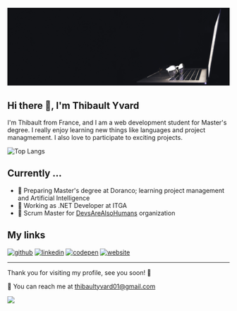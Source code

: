 ![](https://raw.githubusercontent.com/ThibaultYVD/thibaultyvd/refs/heads/main/banner.jpg)
## Hi there 👋, I'm Thibault Yvard
I'm Thibault from France, and I am a web development student for Master's degree. I really enjoy learning new things like languages and project managmement. I also love to participate to exciting projects.

![Top Langs](https://github-readme-stats.vercel.app/api/top-langs/?username=thibaultyvd&hide=css,hack,html,shell&hide_progress=true&layout=compact&langs_count=10)

## Currently ...
- 📘 Preparing Master's degree at Doranco; learning project management and Artificial Intelligence
- 🧪 Working as .NET Developer at ITGA
- 📇 Scrum Master for [DevsAreAlsoHumans](https://github.com/DevsAreAlsoHumans) organization

## My links
[<img src='https://cdn.jsdelivr.net/npm/simple-icons@3.0.1/icons/github.svg' alt='github' height='40'>](https://github.com/thibaultyvd)  [<img src='https://cdn.jsdelivr.net/npm/simple-icons@3.0.1/icons/linkedin.svg' alt='linkedin' height='40'>](https://www.linkedin.com/in/thibault-yvard/)  [<img src='https://cdn.jsdelivr.net/npm/simple-icons@3.0.1/icons/codepen.svg' alt='codepen' height='40'>](https://codepen.io/ThibaultYVD)  [<img src='https://cdn.jsdelivr.net/npm/simple-icons@3.0.1/icons/icloud.svg' alt='website' height='40'>](https://thibault-yvard.fr)  

---
Thank you for visiting my profile, see you soon! 👋

📧 You can reach me at [thibaultyvard01@gmail.com]()

![](https://komarev.com/ghpvc/?username=thibaultyvd&color=blue&style=for-the-badge)
